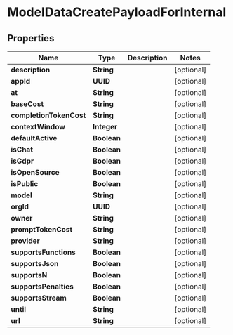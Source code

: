 

# ModelDataCreatePayloadForInternal


## Properties

| Name | Type | Description | Notes |
|------------ | ------------- | ------------- | -------------|
|**description** | **String** |  |  [optional] |
|**appId** | **UUID** |  |  [optional] |
|**at** | **String** |  |  [optional] |
|**baseCost** | **String** |  |  [optional] |
|**completionTokenCost** | **String** |  |  [optional] |
|**contextWindow** | **Integer** |  |  [optional] |
|**defaultActive** | **Boolean** |  |  [optional] |
|**isChat** | **Boolean** |  |  [optional] |
|**isGdpr** | **Boolean** |  |  [optional] |
|**isOpenSource** | **Boolean** |  |  [optional] |
|**isPublic** | **Boolean** |  |  [optional] |
|**model** | **String** |  |  [optional] |
|**orgId** | **UUID** |  |  [optional] |
|**owner** | **String** |  |  [optional] |
|**promptTokenCost** | **String** |  |  [optional] |
|**provider** | **String** |  |  [optional] |
|**supportsFunctions** | **Boolean** |  |  [optional] |
|**supportsJson** | **Boolean** |  |  [optional] |
|**supportsN** | **Boolean** |  |  [optional] |
|**supportsPenalties** | **Boolean** |  |  [optional] |
|**supportsStream** | **Boolean** |  |  [optional] |
|**until** | **String** |  |  [optional] |
|**url** | **String** |  |  [optional] |



